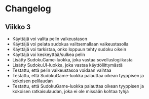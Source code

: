 # Changelog

## Viikko 3

- Käyttäjä voi valita pelin vaikeustason
- Käyttäjä voi pelata sudokua valitsemallaan vaikeustasolla
- Käyttäjä voi tarkistaa, onko loppuun tehty sudoku oikein 
- Käyttäjä voi keskeyttää/sulkea pelin
- Lisätty SudokuGame-luokka, joka vastaa sovelluslogiikasta
- Lisätty SudokuUI-luokka, joka vastaa käyttöliittymästä
- Testattu, että pelin vaikeustasoa voidaan vaihtaa
- Testattu, että SudokuGame-luokka palauttaa oikean tyyppisen ja kokoisen pelilaudan
- Testattu, että SudokuGame-luokka palauttaa oikean tyyppisen ja kokoisen ratkaisulaudan, joka ei ole missään kohtaa tyhjä
